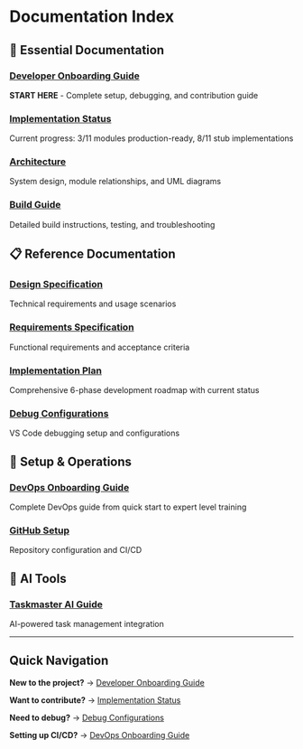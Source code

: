 # Documentation Index

## 📖 Essential Documentation

### **[Developer Onboarding Guide](DEVELOPER_ONBOARDING.md)**

**START HERE** - Complete setup, debugging, and contribution guide

### **[Implementation Status](POC_IMPLEMENTATION_SUMMARY.md)**

Current progress: 3/11 modules production-ready, 8/11 stub implementations

### **[Architecture](ARCHITECTURE.md)**

System design, module relationships, and UML diagrams

### **[Build Guide](BUILD_GUIDE.md)**

Detailed build instructions, testing, and troubleshooting

## 📋 Reference Documentation

### **[Design Specification](DESIGN_SPECIFICATION.md)**

Technical requirements and usage scenarios

### **[Requirements Specification](REQUIREMENTS_SPECIFICATION.md)**

Functional requirements and acceptance criteria

### **[Implementation Plan](IMPLEMENTATION_PLAN.md)**

Comprehensive 6-phase development roadmap with current status

### **[Debug Configurations](DEBUG_CONFIGURATIONS.md)**

VS Code debugging setup and configurations

## 🔧 Setup & Operations

### **[DevOps Onboarding Guide](DEVOPS_ONBOARDING.md)**

Complete DevOps guide from quick start to expert level training

### **[GitHub Setup](GITHUB_SETUP.md)**

Repository configuration and CI/CD

## 🤖 AI Tools

### **[Taskmaster AI Guide](TASKMASTER_AI_GUIDE.md)**

AI-powered task management integration

---

## Quick Navigation

**New to the project?** → [Developer Onboarding Guide](DEVELOPER_ONBOARDING.md)

**Want to contribute?** → [Implementation Status](POC_IMPLEMENTATION_SUMMARY.md)

**Need to debug?** → [Debug Configurations](DEBUG_CONFIGURATIONS.md)

**Setting up CI/CD?** → [DevOps Onboarding Guide](DEVOPS_ONBOARDING.md)
